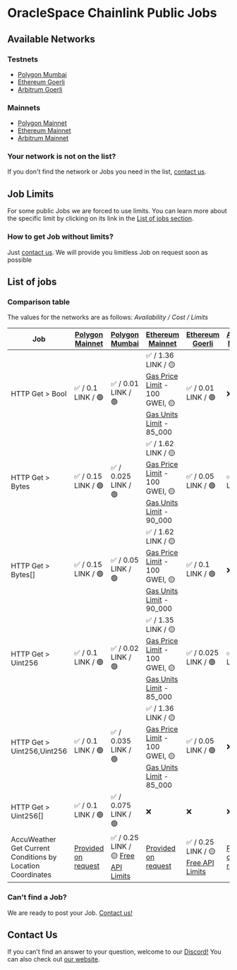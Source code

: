 # OracleSpace Chainlink Public Jobs

## Available Networks

### Testnets

- [Polygon Mumbai](./polygon-mumbai)
- [Ethereum Goerli](./ethereum-goerli)
- [Arbitrum Goerli](./arbitrum-goerli)

### Mainnets

- [Polygon Mainnet](./polygon-mainnet)
- [Ethereum Mainnet](./ethereum-mainnet)
- [Arbitrum Mainnet](./arbitrum-mainnet)

### Your network is not on the list?

If you don't find the network or Jobs you need in the list, [contact us](#contact-us).

## Job Limits

For some public Jobs we are forced to use limits. You can learn more about the specific limit by clicking on its link in the [List of jobs section](#list-of-jobs).

### How to get Job without limits?

Just [contact us](https://github.com/oraclespace/chainlink-node-public-jobs#contact-us). We will provide you limitless Job on request soon as possible

## List of jobs

### Comparison table

The values for the networks are as follows: _Availability / Cost / Limits_

| Job                                                        | [Polygon Mainnet](./polygon-mainnet)                                                        | [Polygon Mumbai](./polygon-mumbai)                                                                                                                          | [Ethereum Mainnet](./ethereum-mainnet)                                                                                                                                                                                                                    | [Ethereum Goerli](./ethereum-goerli)                                                                                                                         | [Arbitrum Mainnet](./arbitrum-mainnet)                                                      | [Arbitrum Goerli](./arbitrum-goerli)                                                        |
| ---------------------------------------------------------- | ------------------------------------------------------------------------------------------- | ----------------------------------------------------------------------------------------------------------------------------------------------------------- | --------------------------------------------------------------------------------------------------------------------------------------------------------------------------------------------------------------------------------------------------------- | ------------------------------------------------------------------------------------------------------------------------------------------------------------ | ------------------------------------------------------------------------------------------- | ------------------------------------------------------------------------------------------- |
| HTTP Get > Bool                                            | ✅ / 0.1 LINK / 🟢                                                                          | ✅ / 0.01 LINK / 🟢                                                                                                                                         | ✅ / 1.36 LINK / 🟡 [Gas Price Limit](./ethereum-mainnet/README.md#attention-public-jobs-have-some-limits-in-this-network) - 100 GWEI, 🟡 [Gas Units Limit](./ethereum-mainnet/README.md#attention-public-jobs-have-some-limits-in-this-network) - 85_000 | ✅ / 0.01 LINK / 🟢                                                                                                                                          | ❌                                                                                          | ❌                                                                                          |
| HTTP Get > Bytes                                           | ✅ / 0.15 LINK / 🟢                                                                         | ✅ / 0.025 LINK / 🟢                                                                                                                                        | ✅ / 1.62 LINK / 🟡 [Gas Price Limit](./ethereum-mainnet/README.md#attention-public-jobs-have-some-limits-in-this-network) - 100 GWEI, 🟡 [Gas Units Limit](./ethereum-mainnet/README.md#attention-public-jobs-have-some-limits-in-this-network) - 90_000 | ✅ / 0.05 LINK / 🟢                                                                                                                                          | ✅ / 0.15 LINK / 🟢                                                                         | ❌                                                                                          |
| HTTP Get > Bytes[]                                         | ✅ / 0.15 LINK / 🟢                                                                         | ✅ / 0.05 LINK / 🟢                                                                                                                                         | ✅ / 1.62 LINK / 🟡 [Gas Price Limit](./ethereum-mainnet/README.md#attention-public-jobs-have-some-limits-in-this-network) - 100 GWEI, 🟡 [Gas Units Limit](./ethereum-mainnet/README.md#attention-public-jobs-have-some-limits-in-this-network) - 90_000 | ✅ / 0.1 LINK / 🟢                                                                                                                                           | ❌                                                                                          | ❌                                                                                          |
| HTTP Get > Uint256                                         | ✅ / 0.1 LINK / 🟢                                                                          | ✅ / 0.02 LINK / 🟢                                                                                                                                         | ✅ / 1.35 LINK / 🟡 [Gas Price Limit](./ethereum-mainnet/README.md#attention-public-jobs-have-some-limits-in-this-network) - 100 GWEI, 🟡 [Gas Units Limit](./ethereum-mainnet/README.md#attention-public-jobs-have-some-limits-in-this-network) - 85_000 | ✅ / 0.025 LINK / 🟢                                                                                                                                         | ✅ / 0.1 LINK / 🟢                                                                          | ✅ / 0.05 LINK / 🟢                                                                         |
| HTTP Get > Uint256,Uint256                                 | ✅ / 0.1 LINK / 🟢                                                                          | ✅ / 0.035 LINK / 🟢                                                                                                                                        | ✅ / 1.36 LINK / 🟡 [Gas Price Limit](./ethereum-mainnet/README.md#attention-public-jobs-have-some-limits-in-this-network) - 100 GWEI, 🟡 [Gas Units Limit](./ethereum-mainnet/README.md#attention-public-jobs-have-some-limits-in-this-network) - 85_000 | ✅ / 0.05 LINK / 🟢                                                                                                                                          | ❌                                                                                          | ❌                                                                                          |
| HTTP Get > Uint256[]                                       | ✅ / 0.1 LINK / 🟢                                                                          | ✅ / 0.075 LINK / 🟢                                                                                                                                        | ❌                                                                                                                                                                                                                                                        | ❌                                                                                                                                                           | ❌                                                                                          | ❌                                                                                          |
| AccuWeather Get Current Conditions by Location Coordinates | [Provided on request](https://github.com/oraclespace/chainlink-node-public-jobs#contact-us) | ✅ / 0.25 LINK / 🟡 [Free API Limits](./polygon-mumbai/AccuWeather%20Get%20Current%20Conditions%20by%20Location%20Coordinates%20Free%201/readme.md#caution) | [Provided on request](https://github.com/oraclespace/chainlink-node-public-jobs#contact-us)                                                                                                                                                               | ✅ / 0.25 LINK / 🟡 [Free API Limits](./ethereum-goerli/AccuWeather%20Get%20Current%20Conditions%20by%20Location%20Coordinates%20Free%201/readme.md#caution) | [Provided on request](https://github.com/oraclespace/chainlink-node-public-jobs#contact-us) | [Provided on request](https://github.com/oraclespace/chainlink-node-public-jobs#contact-us) |

### Can't find a Job?

We are ready to post your Job. [Contact us!](#contact-us)

## Contact Us

If you can't find an answer to your question, welcome to our [Discord!](https://discord.com/channels/979501447173533776)
You can also check out [our website](https://www.oraclelabs.link).
